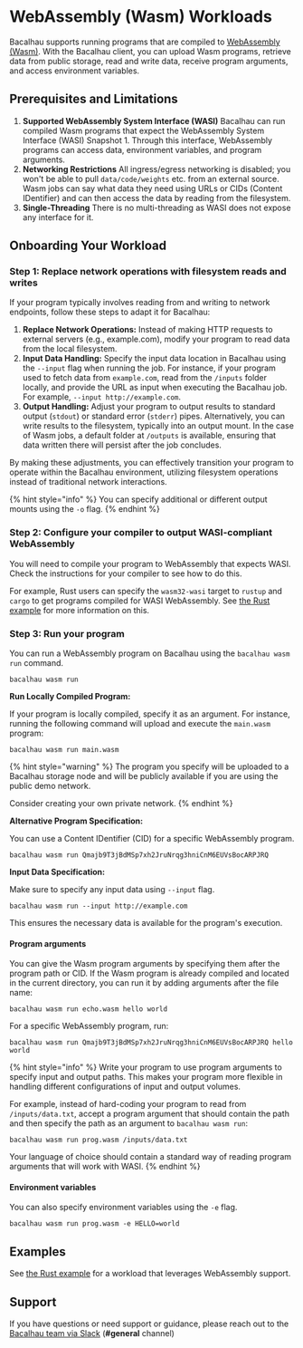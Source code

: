 # WebAssembly (Wasm) Workloads

Bacalhau supports running programs that are compiled to [WebAssembly (Wasm)](https://webassembly.org/). With the Bacalhau client, you can upload Wasm programs, retrieve data from public storage, read and write data, receive program arguments, and access environment variables.

## Prerequisites and Limitations

1. **Supported WebAssembly System Interface (WASI)** Bacalhau can run compiled Wasm programs that expect the WebAssembly System Interface (WASI) Snapshot 1. Through this interface, WebAssembly programs can access data, environment variables, and program arguments.
2. **Networking Restrictions** All ingress/egress networking is disabled; you won't be able to pull `data/code/weights` etc. from an external source. Wasm jobs can say what data they need using URLs or CIDs (Content IDentifier) and can then access the data by reading from the filesystem.
3. **Single-Threading** There is no multi-threading as WASI does not expose any interface for it.

## Onboarding Your Workload

### Step 1: Replace network operations with filesystem reads and writes

If your program typically involves reading from and writing to network endpoints, follow these steps to adapt it for Bacalhau:

1. **Replace Network Operations:** Instead of making HTTP requests to external servers (e.g., example.com), modify your program to read data from the local filesystem.
2. **Input Data Handling:** Specify the input data location in Bacalhau using the `--input` flag when running the job. For instance, if your program used to fetch data from `example.com`, read from the `/inputs` folder locally, and provide the URL as input when executing the Bacalhau job. For example, `--input http://example.com`.
3. **Output Handling:** Adjust your program to output results to standard output (`stdout`) or standard error (`stderr`) pipes. Alternatively, you can write results to the filesystem, typically into an output mount. In the case of Wasm jobs, a default folder at `/outputs` is available, ensuring that data written there will persist after the job concludes.

By making these adjustments, you can effectively transition your program to operate within the Bacalhau environment, utilizing filesystem operations instead of traditional network interactions.

{% hint style="info" %}
You can specify additional or different output mounts using the `-o` flag.
{% endhint %}

### Step 2: Configure your compiler to output WASI-compliant WebAssembly

You will need to compile your program to WebAssembly that expects WASI. Check the instructions for your compiler to see how to do this.

For example, Rust users can specify the `wasm32-wasi` target to `rustup` and `cargo` to get programs compiled for WASI WebAssembly. See [the Rust example](index-3.md) for more information on this.

### Step 3: Run your program

You can run a WebAssembly program on Bacalhau using the `bacalhau wasm run` command.

```shell
bacalhau wasm run
```

**Run Locally Compiled Program:**

If your program is locally compiled, specify it as an argument. For instance, running the following command will upload and execute the `main.wasm` program:

```shell
bacalhau wasm run main.wasm
```

{% hint style="warning" %}
The program you specify will be uploaded to a Bacalhau storage node and will be publicly available if you are using the public demo network.

Consider creating your own private network.
{% endhint %}

**Alternative Program Specification:**

You can use a Content IDentifier (CID) for a specific WebAssembly program.

```shell
bacalhau wasm run Qmajb9T3jBdMSp7xh2JruNrqg3hniCnM6EUVsBocARPJRQ
```

**Input Data Specification:**

Make sure to specify any input data using `--input` flag.

```shell
bacalhau wasm run --input http://example.com
```

This ensures the necessary data is available for the program's execution.

#### Program arguments

You can give the Wasm program arguments by specifying them after the program path or CID. If the Wasm program is already compiled and located in the current directory, you can run it by adding arguments after the file name:

```shell
bacalhau wasm run echo.wasm hello world
```

For a specific WebAssembly program, run:

```shell
bacalhau wasm run Qmajb9T3jBdMSp7xh2JruNrqg3hniCnM6EUVsBocARPJRQ hello world
```

{% hint style="info" %}
Write your program to use program arguments to specify input and output paths. This makes your program more flexible in handling different configurations of input and output volumes.

For example, instead of hard-coding your program to read from `/inputs/data.txt`, accept a program argument that should contain the path and then specify the path as an argument to `bacalhau wasm run`:

```shell
bacalhau wasm run prog.wasm /inputs/data.txt
```

Your language of choice should contain a standard way of reading program arguments that will work with WASI.&#x20;
{% endhint %}

#### Environment variables

You can also specify environment variables using the `-e` flag.

```shell
bacalhau wasm run prog.wasm -e HELLO=world
```

## Examples

See [the Rust example](index-3.md) for a workload that leverages WebAssembly support.

## Support

If you have questions or need support or guidance, please reach out to the [Bacalhau team via Slack](https://bacalhauproject.slack.com/ssb/redirect) (**#general** channel)
